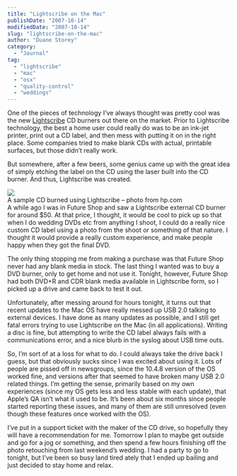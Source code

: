 ```yaml
---
title: "Lightscribe on the Mac"
publishDate: "2007-10-14"
modifiedDate: "2007-10-14"
slug: "lightscribe-on-the-mac"
author: "Duane Storey"
category:
  - "Journal"
tag:
  - "lightscribe"
  - "mac"
  - "osx"
  - "quality-control"
  - "weddings"
---
```


One of the pieces of technology I’ve always thought was pretty cool was the new [Lightscribe](http://en.wikipedia.org/wiki/LightScribe) CD burners out there on the market. Prior to Lightscribe technology, the best a home user could really do was to be an ink-jet printer, print out a CD label, and then mess with putting it on in the right place. Some companies tried to make blank CDs with actual, printable surfaces, but those didn’t really work.

But somewhere, after a few beers, some genius came up with the great idea of simply etching the label on the CD using the laser built into the CD burner. And thus, Lightscribe was created.

  
![](_images/lightscribe-on-the-mac-1.jpg)  
A sample CD burned using Lightscribe – photo from hp.com  
A while ago I was in Future Shop and saw a Lightscribe external CD burner for around $50. At that price, I thought, it would be cool to pick up so that when I do wedding DVDs etc from anything I shoot, I could do a really nice custom CD label using a photo from the shoot or something of that nature. I thought it would provide a really custom experience, and make people happy when they got the final DVD.

The only thing stopping me from making a purchase was that Future Shop never had any blank media in stock. The last thing I wanted was to buy a DVD burner, only to get home and not use it. Tonight, however, Future Shop had both DVD+R and CDR blank media available in Lightscribe form, so I picked up a drive and came back to test it out.

Unfortunately, after messing around for hours tonight, it turns out that recent updates to the Mac OS have really messed up USB 2.0 talking to external devices. I have done as many updates as possible, and I still get fatal errors trying to use Lightscribe on the Mac (in all applications). Writing a disc is fine, but attempting to write the CD label always fails with a communications error, and a nice blurb in the syslog about USB time outs.

So, I’m sort of at a loss for what to do. I could always take the drive back I guess, but that obviously sucks since I was excited about using it. Lots of people are pissed off in newsgroups, since the 10.4.8 version of the OS worked fine, and versions after that seemed to have broken many USB 2.0 related things. I’m getting the sense, primarily based on my own experiences (since my OS gets less and less stable with each update), that Apple’s QA isn’t what it used to be. It’s been about six months since people started reporting these issues, and many of them are still unresolved (even though these features once worked with the OS).

I’ve put in a support ticket with the maker of the CD drive, so hopefully they will have a recommendation for me. Tomorrow I plan to maybe get outside and go for a jog or something, and then spend a few hours finishing off the photo retouching from last weekend’s wedding. I had a party to go to tonight, but I’ve been so busy land tired ately that I ended up bailing and just decided to stay home and relax.